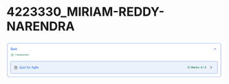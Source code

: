 # 4223330\_MIRIAM-REDDY-NARENDRA

<img src = "https://github.com/Narendra-127/4223330_MIRIAM-REDDY-NARENDRA/blob/main/SDLC/AGILE(MARKS).png" alt ="img">